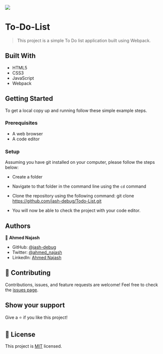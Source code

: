![](https://img.shields.io/badge/Microverse-blueviolet)

# To-Do-List

> This project is a simple To Do list application built using Webpack.

## Built With

- HTML5
- CSS3
- JavaScript
- Webpack

## Getting Started

To get a local copy up and running follow these simple example steps.

### Prerequisites

- A web browser 
- A code editor

### Setup

Assuming you have git installed on your computer, please follow the steps below: 
- Create a folder
- Navigate to that folder in the command line using the `cd` command
- Clone the repository using the following command: git clone https://github.com/jash-debug/Todo-List.git
 
- You will now be able to check the project with your code editor.

## Authors

👤 **Ahmed Najash**

- GitHub: [@jash-debug](https://github.com/jash-debug)
- Twitter: [@ahmed_najash](https://twitter.com/ahmed_najash)
- LinkedIn: [Ahmed Najash](https://www.linkedin.com/in/ahmed-najash-286a671ab/)


## 🤝 Contributing

Contributions, issues, and feature requests are welcome!
Feel free to check the [issues page](../../issues/).

## Show your support

Give a ⭐️ if you like this project!

## 📝 License

This project is [MIT](./LICENSE) licensed.
